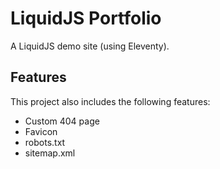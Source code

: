 # LiquidJS Portfolio

A LiquidJS demo site (using Eleventy).

## Features

This project also includes the following features:

- Custom 404 page
- Favicon
- robots.txt
- sitemap.xml
